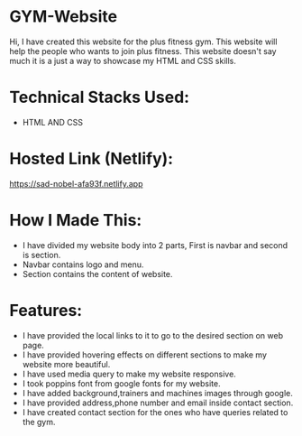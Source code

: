 # GYM-Website
Hi, I have created this website for the plus fitness gym.
This website will help the people who wants to join plus fitness.
This website doesn't say much it is a just a way to showcase my HTML and CSS skills.
# Technical Stacks Used:
* HTML AND CSS
# Hosted Link (Netlify):
https://sad-nobel-afa93f.netlify.app
# How I Made This:
* I have divided my website body into 2 parts, First is navbar and second is section.
* Navbar contains logo and menu.
* Section contains the content of website.
# Features:
* I have provided the local links to it to go to the desired section on web page.
* I have provided hovering effects on different sections to make my website more beautiful.
* I have used media query to make my website responsive.
* I took poppins font from google fonts for my website.
* I have added background,trainers and machines images through google.
* I have provided address,phone number and email inside contact section. 
* I have created contact section for the ones who have queries related to the gym.
